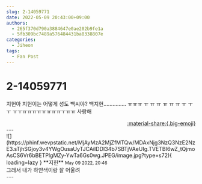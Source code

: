 ```yaml
---
slug: 2-14059771
date: 2022-05-09 20:43:00+09:00
authors:
  - 265f370d790a3884647e0ae202b9fe1a
  - 5fb309bc7489a576484431ba8338807e
categories:
  - Jiheon
tags:
  - Fan Post
---
```


# 2-14059771

<div class="post-container" markdown="1">
<div class="content-container md-sidebar__scrollwrap" markdown="1">

지헌아 지헌이는 어떻게 성도 백씨야? 백지헌............... ㅠㅠㅠ ㅠ ㅠ   ㅠ ㅠ ㅠ ㅠ ㅠ ㅜ ㅜ ㅜㅜㅠㅠㅠㅠㅠㅠㅠㅠㅜㅠㅠ 사랑해

</div>
</div>

<div style="text-align: right;" markdown="1">
<a href="https://weverse.io/fromis9/fanpost/2-14059771" style="text-align: right;">:material-share:{.big-emoji}</a>
</div>
---

<div class="comments-container md-sidebar__scrollwrap" markdown="1">
<div class="comment" markdown="1">
<div class='id-container' markdown="1">
![](https://phinf.wevpstatic.net/MjAyMzA2MjZfMTQw/MDAxNjg3NzQ3NzE2NzE3.sTjhSGjoy3v4YWgOusaUyTJCAiIDDI34b7SBTjVAeUIg.TVETBI6wZ_tQjmoAsCS6Vr6bBETPlgMZy-YwTa6Gs0wg.JPEG/image.jpg?type=s72){ loading=lazy }
**<span class="artist">지헌</span>** <small>May 09 2022, 20:46</small><br>
</div>
<div class='comment-body' markdown="1">
그래서 내가 하얀색이랑 잘 어울려
</div>
</div>
</div>
---
